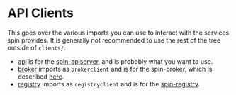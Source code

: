 # API Clients

This goes over the various imports you can use to interact with the services
spin provides. It is generally not recommended to use the rest of the tree
outside of `clients/`.

- [api](api) is for the [spin-apiserver](../cmd/spin-apiserver), and is probably what you want to use.
- [broker](broker) imports as `brokerclient` and is for the spin-broker, which
  is described [here](../cmd/spin-broker).
- [registry](registry) imports as `registryclient` and is for the [spin-registry](../cmd/spin-registry).
